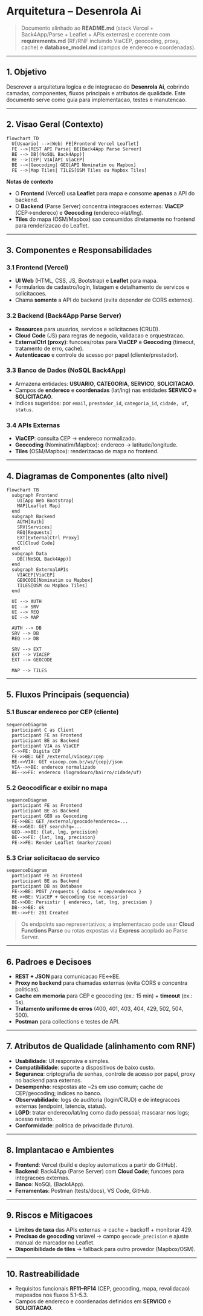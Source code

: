 # Arquitetura – Desenrola Ai

> Documento alinhado ao **README.md** (stack Vercel + Back4App/Parse + Leaflet + APIs externas) e coerente com **requirements.md** (RF/RNF incluindo ViaCEP, geocoding, proxy, cache) e **database_model.md** (campos de endereco e coordenadas).

---

## 1. Objetivo
Descrever a arquitetura logica e de integracao do **Desenrola Ai**, cobrindo camadas, componentes, fluxos principais e atributos de qualidade. Este documento serve como guia para implementacao, testes e manutencao.

---

## 2. Visao Geral (Contexto)

```mermaid
flowchart TD
  U[Usuario] -->|Web| FE[Frontend Vercel Leaflet]
  FE -->|REST API Parse| BE[Back4App Parse Server]
  BE --> DB[(NoSQL Back4App)]
  BE -->|CEP| VIA[API ViaCEP]
  BE -->|Geocoding| GEO[API Nominatim ou Mapbox]
  FE -->|Map Tiles| TILES[OSM Tiles ou Mapbox Tiles]
```

**Notas de contexto**
- O **Frontend** (Vercel) usa **Leaflet** para mapa e consome **apenas** a API do backend.
- O **Backend** (Parse Server) concentra integracoes externas: **ViaCEP** (CEP→endereco) e **Geocoding** (endereco→lat/lng).
- **Tiles** do mapa (OSM/Mapbox) sao consumidos diretamente no frontend para renderizacao do Leaflet.

---

## 3. Componentes e Responsabilidades

### 3.1 Frontend (Vercel)
- **UI Web** (HTML, CSS, JS, Bootstrap) e **Leaflet** para mapa.
- Formularios de cadastro/login, listagem e detalhamento de servicos e solicitacoes.
- Chama **somente** a API do backend (evita depender de CORS externos).

### 3.2 Backend (Back4App Parse Server)
- **Resources** para usuarios, servicos e solicitacoes (CRUD).
- **Cloud Code** (JS) para regras de negocio, validacao e orquestracao.
- **ExternalCtrl (proxy)**: funcoes/rotas para **ViaCEP** e **Geocoding** (timeout, tratamento de erro, cache).
- **Autenticacao** e controle de acesso por papel (cliente/prestador).

### 3.3 Banco de Dados (NoSQL Back4App)
- Armazena entidades: **USUARIO**, **CATEGORIA**, **SERVICO**, **SOLICITACAO**.
- Campos de **endereco** e **coordenadas** (lat/lng) nas entidades **SERVICO** e **SOLICITACAO**.
- Indices sugeridos: por `email`, `prestador_id`, `categoria_id`, `cidade, uf`, `status`.

### 3.4 APIs Externas
- **ViaCEP**: consulta CEP → endereco normalizado.
- **Geocoding** (Nominatim/Mapbox): endereco → latitude/longitude.
- **Tiles** (OSM/Mapbox): renderizacao de mapa no frontend.

---

## 4. Diagramas de Componentes (alto nivel)

```mermaid
flowchart TB
  subgraph Frontend
    UI[App Web Bootstrap]
    MAP[Leaflet Map]
  end
  subgraph Backend
    AUTH[Auth]
    SRV[Services]
    REQ[Requests]
    EXT[ExternalCtrl Proxy]
    CC[Cloud Code]
  end
  subgraph Data
    DB[(NoSQL Back4App)]
  end
  subgraph ExternalAPIs
    VIACEP[ViaCEP]
    GEOCODE[Nominatim ou Mapbox]
    TILES[OSM ou Mapbox Tiles]
  end

  UI --> AUTH
  UI --> SRV
  UI --> REQ
  UI --> MAP

  AUTH --> DB
  SRV --> DB
  REQ --> DB

  SRV --> EXT
  EXT --> VIACEP
  EXT --> GEOCODE

  MAP --> TILES
```

---

## 5. Fluxos Principais (sequencia)

### 5.1 Buscar endereco por CEP (cliente)
```mermaid
sequenceDiagram
  participant C as Client
  participant FE as Frontend
  participant BE as Backend
  participant VIA as ViaCEP
  C->>FE: Digita CEP
  FE->>BE: GET /external/viacep/:cep
  BE->>VIA: GET viacep.com.br/ws/{cep}/json
  VIA-->>BE: endereco normalizado
  BE-->>FE: endereco (logradouro/bairro/cidade/uf)
```

### 5.2 Geocodificar e exibir no mapa
```mermaid
sequenceDiagram
  participant FE as Frontend
  participant BE as Backend
  participant GEO as Geocoding
  FE->>BE: GET /external/geocode?endereco=...
  BE->>GEO: GET search?q=...
  GEO-->>BE: {lat, lng, precision}
  BE-->>FE: {lat, lng, precision}
  FE->>FE: Render Leaflet (marker/zoom)
```

### 5.3 Criar solicitacao de servico
```mermaid
sequenceDiagram
  participant FE as Frontend
  participant BE as Backend
  participant DB as Database
  FE->>BE: POST /requests { dados + cep/endereco }
  BE->>BE: ViaCEP + Geocoding (se necessario)
  BE->>DB: Persistir { endereco, lat, lng, precision }
  DB-->>BE: ok
  BE-->>FE: 201 Created
```

> Os endpoints sao representativos; a implementacao pode usar **Cloud Functions Parse** ou rotas expostas via **Express** acoplado ao Parse Server.

---

## 6. Padroes e Decisoes
- **REST + JSON** para comunicacao FE↔BE.
- **Proxy no backend** para chamadas externas (evita CORS e concentra politicas).
- **Cache em memoria** para CEP e geocoding (ex.: 15 min) + **timeout** (ex.: 5s).
- **Tratamento uniforme de erros** (400, 401, 403, 404, 429, 502, 504, 500).
- **Postman** para collections e testes de API.

---

## 7. Atributos de Qualidade (alinhamento com RNF)
- **Usabilidade**: UI responsiva e simples.
- **Compatibilidade**: suporte a dispositivos de baixo custo.
- **Seguranca**: criptografia de senhas, controle de acesso por papel, proxy no backend para externas.
- **Desempenho**: respostas ate ~2s em uso comum; cache de CEP/geocoding; indices no banco.
- **Observabilidade**: logs de auditoria (login/CRUD) e de integracoes externas (endpoint, latencia, status).
- **LGPD**: tratar endereco/lat/lng como dado pessoal; mascarar nos logs; acesso restrito.
- **Conformidade**: politica de privacidade (futuro).

---

## 8. Implantacao e Ambientes
- **Frontend**: Vercel (build e deploy automaticos a partir do GitHub).
- **Backend**: Back4App (Parse Server) com **Cloud Code**; funcoes para integracoes externas.
- **Banco**: NoSQL (Back4App).
- **Ferramentas**: Postman (tests/docs), VS Code, GitHub.

---

## 9. Riscos e Mitigacoes
- **Limites de taxa** das APIs externas → cache + backoff + monitorar 429.
- **Precisao de geocoding** variavel → campo `geocode_precision` e ajuste manual de marcador no Leaflet.
- **Disponibilidade de tiles** → fallback para outro provedor (Mapbox/OSM).

---

## 10. Rastreabilidade
- Requisitos funcionais **RF11–RF14** (CEP, geocoding, mapa, revalidacao) mapeados nos fluxos 5.1–5.3.
- Campos de endereco e coordenadas definidos em **SERVICO** e **SOLICITACAO**.
